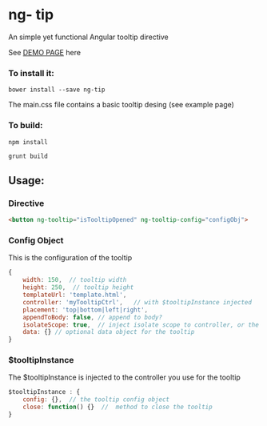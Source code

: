 # ng- tip
An simple yet functional Angular tooltip directive

See [DEMO PAGE](http://daniran.github.io/ng-tip/) here

### To install it:

`bower install --save ng-tip`

The main.css file contains a basic tooltip desing (see example page)

### To build:

`npm install`

`grunt build`

## Usage:

### Directive

```html
<button ng-tooltip="isTooltipOpened" ng-tooltip-config="configObj">
```

### Config Object

This is the configuration of the tooltip

```javascript
{
    width: 150,  // tooltip width
    height: 250,  // tooltip height
    templateUrl: 'template.html',
    controller: 'myTooltipCtrl',   // with $tooltipInstance injected
    placement: 'top|bottom|left|right',
    appendToBody: false, // append to body?
    isolateScope: true,  // inject isolate scope to controller, or the parent scope?
    data: {} // optional data object for the tooltip
}
```

### $tooltipInstance

The $tooltipInstance is injected to the controller you use for the tooltip
```javascript
$tooltipInstance : {
    config: {},  // the tooltip config object
    close: function() {}  //  method to close the tooltip
}
```
          

